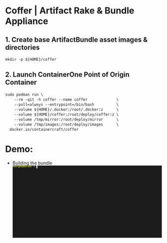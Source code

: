 # Coffer | Artifact Rake & Bundle Appliance
## 1. Create base ArtifactBundle asset images & directories
```
mkdir -p ${HOME}/coffer
```
## 2. Launch ContainerOne Point of Origin Container
```
sudo podman run \
    --rm -qit -h coffer --name coffer             \
    --pull=always --entrypoint=/bin/bash          \
    --volume ${HOME}/.docker:/root/.docker:z      \
    --volume ${HOME}/coffer:/root/deploy/coffer:z \
    --volume /tmp/mirror:/root/deploy/mirror      \
    --volume /tmp/images:/root/deploy/images      \
  docker.io/containercraft/coffer
```
# Demo:
  - Building the bundle    
![bundle](./web/bundle.svg)
